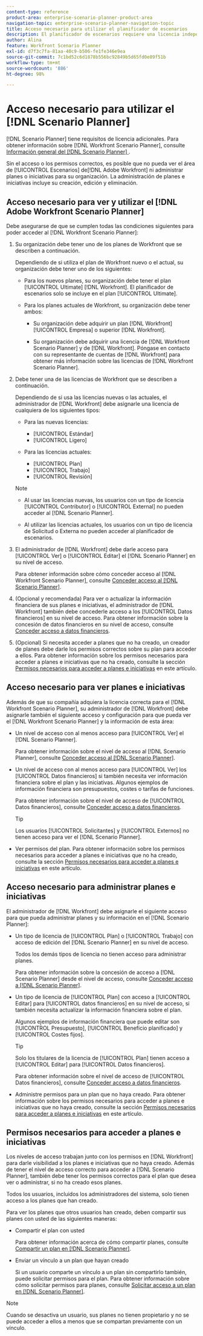 ```yaml
---
content-type: reference
product-area: enterprise-scenario-planner-product-area
navigation-topic: enterprise-scenario-planner-navigation-topic
title: Acceso necesario para utilizar el planificador de escenarios
description: El planificador de escenarios requiere una licencia independiente de Adobe Workfront y acceso adicional.
author: Alina
feature: Workfront Scenario Planner
exl-id: d7f3c7fa-81aa-40c9-b506-fe1fe346e9ea
source-git-commit: 7c1bd52c6d1878b556bc92849b5d65fd0e89f51b
workflow-type: tm+mt
source-wordcount: '886'
ht-degree: 98%

---
```


# Acceso necesario para utilizar el [!DNL Scenario Planner]

<!--Audited: 04/2024-->

[!DNL Scenario Planner] tiene requisitos de licencia adicionales. Para obtener información sobre [!DNL Workfront Scenario Planner], consulte [Información general del [!DNL Scenario Planner] ](../scenario-planner/scenario-planner-overview.md).

<!--
might need to add information about the permissions to plans/ initiatives if those will be coming later?
-->

Sin el acceso o los permisos correctos, es posible que no pueda ver el área de [!UICONTROL Escenarios] de[!DNL  Adobe Workfront] ni administrar planes o iniciativas para su organización. La administración de planes e iniciativas incluye su creación, edición y eliminación.

## Acceso necesario para ver y utilizar el [!DNL Adobe Workfront Scenario Planner]

Debe asegurarse de que se cumplen todas las condiciones siguientes para poder acceder al [!DNL Workfront Scenario Planner]:

1. Su organización debe tener uno de los planes de Workfront que se describen a continuación.

   Dependiendo de si utiliza el plan de Workfront nuevo o el actual, su organización debe tener uno de los siguientes:

   * Para los nuevos planes, su organización debe tener el plan [!UICONTROL Ultimate] [!DNL Workfront]. El planificador de escenarios solo se incluye en el plan [!UICONTROL Ultimate].

   * Para los planes actuales de Workfront, su organización debe tener ambos:

      * Su organización debe adquirir un plan [!DNL Workfront] [!UICONTROL Empresa] o superior [!DNL Workfront].

      * Su organización debe adquirir una licencia de [!DNL Workfront Scenario Planner] y de [!DNL Workfront]. Póngase en contacto con su representante de cuentas de [!DNL Workfront] para obtener más información sobre las licencias de [!DNL Workfront Scenario Planner].

1. Debe tener una de las licencias de Workfront que se describen a continuación.

   Dependiendo de si usa las licencias nuevas o las actuales, el administrador de [!DNL Workfront] debe asignarle una licencia de cualquiera de los siguientes tipos:

   * Para las nuevas licencias:
      * [!UICONTROL Estándar]
      * [!UICONTROL Ligero]

   * Para las licencias actuales:

      * [!UICONTROL Plan]
      * [!UICONTROL Trabajo]
      * [!UICONTROL Revisión]

   >[!NOTE]
   > 
   >* Al usar las licencias nuevas, los usuarios con un tipo de licencia [!UICONTROL Contributor] o [!UICONTROL External] no pueden acceder al [!DNL Scenario Planner].
   >
   >* Al utilizar las licencias actuales, los usuarios con un tipo de licencia de Solicitud o Externa no pueden acceder al planificador de escenarios.

1. El administrador de [!DNL Workfront] debe darle acceso para [!UICONTROL Ver] o [!UICONTROL Editar] el [!DNL Scenario Planner] en su nivel de acceso.

   Para obtener información sobre cómo conceder acceso al [!DNL Workfront Scenario Planner], consulte [Conceder acceso al [!DNL Scenario Planner]](../administration-and-setup/add-users/configure-and-grant-access/grant-access-sp.md).

1. (Opcional y recomendada) Para ver o actualizar la información financiera de sus planes e iniciativas, el administrador de [!DNL Workfront] también debe concederle acceso a los [!UICONTROL Datos financieros] en su nivel de acceso. Para obtener información sobre la concesión de datos financieros en su nivel de acceso, consulte [Conceder acceso a datos financieros](../administration-and-setup/add-users/configure-and-grant-access/grant-access-financial.md).

1. (Opcional) Si necesita acceder a planes que no ha creado, un creador de planes debe darle los permisos correctos sobre su plan para acceder a ellos. Para obtener información sobre los permisos necesarios para acceder a planes e iniciativas que no ha creado, consulte la sección [Permisos necesarios para acceder a planes e iniciativas](#permissions-needed-to-access-plans-and-initiatives) en este artículo.

<!--this used to be true but not anymore:
  <li data-mc-conditions="QuicksilverOrClassic.Draft mode"> <p>(NOTE: this is no longer needed) </p> <p>Your Workfront administrator must assign you a layout template that includes the Scenarios area in the Main Menu. </p> <p>For information about customizing the Main Menu in a layout template, see <a href="../administration-and-setup/customize-workfront/use-layout-templates/customize-main-menu.md" class="MCXref xref" xrefformat="{para}">Customize the Main Menu using a layout template</a>. </p> <p>For information about assigning users to a Layout Template, see <a href="../administration-and-setup/customize-workfront/use-layout-templates/assign-users-to-layout-template.md" class="MCXref xref" xrefformat="{para}">Assign users to a layout template</a>.</p> </li>
  -->

## Acceso necesario para ver planes e iniciativas

Además de que su compañía adquiera la licencia correcta para el [!DNL Workfront Scenario Planner], su administrador de [!DNL Workfront] debe asignarle también el siguiente acceso y configuración para que pueda ver el [!DNL Workfront Scenario Planner] y la información de esta área:

* Un nivel de acceso con al menos acceso para [!UICONTROL Ver] el [!DNL Scenario Planner].

  Para obtener información sobre el nivel de acceso al [!DNL Scenario Planner], consulte [Conceder acceso al [!DNL Scenario Planner]](../administration-and-setup/add-users/configure-and-grant-access/grant-access-sp.md).

* Un nivel de acceso con al menos acceso para [!UICONTROL Ver] los [!UICONTROL Datos financieros] si también necesita ver información financiera sobre el plan y las iniciativas. Algunos ejemplos de información financiera son presupuestos, costes o tarifas de funciones.

  Para obtener información sobre el nivel de acceso de [!UICONTROL Datos financieros], consulte [Conceder acceso a datos financieros](../administration-and-setup/add-users/configure-and-grant-access/grant-access-financial.md).

  >[!TIP]
  >
  >Los usuarios [!UICONTROL Solicitantes] y [!UICONTROL Externos] no tienen acceso para ver el [!DNL Scenario Planner].

* Ver permisos del plan. Para obtener información sobre los permisos necesarios para acceder a planes e iniciativas que no ha creado, consulte la sección [Permisos necesarios para acceder a planes e iniciativas](#permissions-needed-to-access-plans-and-initiatives) en este artículo.

## Acceso necesario para administrar planes e iniciativas

El administrador de [!DNL Workfront] debe asignarle el siguiente acceso para que pueda administrar planes y su información en el [!DNL Scenario Planner]:

* Un tipo de licencia de [!UICONTROL Plan] o [!UICONTROL Trabajo] con acceso de edición del [!DNL Scenario Planner] en su nivel de acceso.

  Todos los demás tipos de licencia no tienen acceso para administrar planes.

  Para obtener información sobre la concesión de acceso a [!DNL Scenario Planner] desde el nivel de acceso, consulte [Conceder acceso a [!DNL Scenario Planner]](../administration-and-setup/add-users/configure-and-grant-access/grant-access-sp.md).

* Un tipo de licencia de [!UICONTROL Plan] con acceso a [!UICONTROL Editar] para [!UICONTROL datos financieros] en su nivel de acceso, si también necesita actualizar la información financiera sobre el plan.

  Algunos ejemplos de información financiera que puede editar son [!UICONTROL Presupuesto], [!UICONTROL Beneficio planificado] y [!UICONTROL Costes fijos].

  >[!TIP]
  >
  >Solo los titulares de la licencia de [!UICONTROL Plan] tienen acceso a [!UICONTROL Editar] para [!UICONTROL Datos financieros].

  Para obtener información sobre el nivel de acceso de [!UICONTROL Datos financieros], consulte [Conceder acceso a datos financieros](../administration-and-setup/add-users/configure-and-grant-access/grant-access-financial.md).

* Administre permisos para un plan que no haya creado. Para obtener información sobre los permisos necesarios para acceder a planes e iniciativas que no haya creado, consulte la sección [Permisos necesarios para acceder a planes e iniciativas](#permissions-needed-to-access-plans-and-initiatives) en este artículo.

## Permisos necesarios para acceder a planes e iniciativas

Los niveles de acceso trabajan junto con los permisos en [!DNL Workfront] para darle visibilidad a los planes e iniciativas que no haya creado. Además de tener el nivel de acceso correcto para acceder a [!DNL Scenario Planner], también debe tener los permisos correctos para el plan que desea ver o administrar, si no ha creado esos planes.

Todos los usuarios, incluidos los administradores del sistema, solo tienen acceso a los planes que han creado.

Para ver los planes que otros usuarios han creado, deben compartir sus planes con usted de las siguientes maneras:

* Compartir el plan con usted

  Para obtener información acerca de cómo compartir planes, consulte [Compartir un plan en [!DNL Scenario Planner]](../scenario-planner/share-a-plan.md).

* Enviar un vínculo a un plan que hayan creado

  Si un usuario comparte un vínculo a un plan sin compartirlo también, puede solicitar permisos para el plan. Para obtener información sobre cómo solicitar permisos para planes, consulte [Solicitar acceso a un plan en [!DNL Scenario Planner]](../scenario-planner/request-access-to-plan.md).

>[!NOTE]
>
>Cuando se desactiva un usuario, sus planes no tienen propietario y no se puede acceder a ellos a menos que se compartan previamente con un vínculo.


